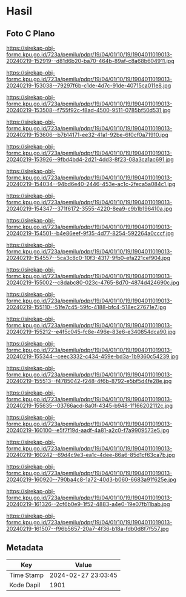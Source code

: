 # Hasil

## Foto C Plano

https://sirekap-obj-formc.kpu.go.id/723a/pemilu/pdpr/19/04/01/10/19/1904011019013-20240219-152919--d81d6b20-ba70-464b-89af-c8a68b604911.jpg

https://sirekap-obj-formc.kpu.go.id/723a/pemilu/pdpr/19/04/01/10/19/1904011019013-20240219-153038--79297f6b-c1de-4d7c-91de-40715ca011e8.jpg

https://sirekap-obj-formc.kpu.go.id/723a/pemilu/pdpr/19/04/01/10/19/1904011019013-20240219-153508--f755f92c-f8ad-4500-9511-0785bf50d531.jpg

https://sirekap-obj-formc.kpu.go.id/723a/pemilu/pdpr/19/04/01/10/19/1904011019013-20240219-153606--b7b14171-ee32-41a1-92be-6f0cf0a71910.jpg

https://sirekap-obj-formc.kpu.go.id/723a/pemilu/pdpr/19/04/01/10/19/1904011019013-20240219-153926--9fbd4bd4-2d21-4dd3-8f23-08a3ca1ac691.jpg

https://sirekap-obj-formc.kpu.go.id/723a/pemilu/pdpr/19/04/01/10/19/1904011019013-20240219-154034--94bd6e40-2446-453e-ac1c-2feca5a084c1.jpg

https://sirekap-obj-formc.kpu.go.id/723a/pemilu/pdpr/19/04/01/10/19/1904011019013-20240219-154347--371f6172-3555-4220-8ea9-c9b1b196410a.jpg

https://sirekap-obj-formc.kpu.go.id/723a/pemilu/pdpr/19/04/01/10/19/1904011019013-20240219-154501--b4e86eef-9f35-4d77-8254-592264a0cccf.jpg

https://sirekap-obj-formc.kpu.go.id/723a/pemilu/pdpr/19/04/01/10/19/1904011019013-20240219-154557--5ca3c8c0-10f3-4317-9fb0-efa221cef904.jpg

https://sirekap-obj-formc.kpu.go.id/723a/pemilu/pdpr/19/04/01/10/19/1904011019013-20240219-155002--c8dabc80-023c-4765-8d70-4874d424690c.jpg

https://sirekap-obj-formc.kpu.go.id/723a/pemilu/pdpr/19/04/01/10/19/1904011019013-20240219-155110--51fe7c45-59fc-4188-bfc4-518ec27671e7.jpg

https://sirekap-obj-formc.kpu.go.id/723a/pemilu/pdpr/19/04/01/10/19/1904011019013-20240219-155212--e4f5c045-fc8e-496e-83e6-e340854dca90.jpg

https://sirekap-obj-formc.kpu.go.id/723a/pemilu/pdpr/19/04/01/10/19/1904011019013-20240219-155344--ceec3332-c434-459e-bd3a-1b9360c54239.jpg

https://sirekap-obj-formc.kpu.go.id/723a/pemilu/pdpr/19/04/01/10/19/1904011019013-20240219-155513--f4785042-f248-4f6b-8792-e5bf5d4fe28e.jpg

https://sirekap-obj-formc.kpu.go.id/723a/pemilu/pdpr/19/04/01/10/19/1904011019013-20240219-155635--03766acd-8a0f-4345-b948-1f166202112c.jpg

https://sirekap-obj-formc.kpu.go.id/723a/pemilu/pdpr/19/04/01/10/19/1904011019013-20240219-160100--e5f7f19d-aadf-4a81-a2c0-f7a9909573e5.jpg

https://sirekap-obj-formc.kpu.go.id/723a/pemilu/pdpr/19/04/01/10/19/1904011019013-20240219-160242--69d4c9e3-ea1c-4dee-86a6-85d1cf63ca7b.jpg

https://sirekap-obj-formc.kpu.go.id/723a/pemilu/pdpr/19/04/01/10/19/1904011019013-20240219-160920--790ba4c8-1a72-40d3-b060-6683a91f625e.jpg

https://sirekap-obj-formc.kpu.go.id/723a/pemilu/pdpr/19/04/01/10/19/1904011019013-20240219-161326--2cf6b0e9-1f52-4883-a4e0-19e07fb11bab.jpg

https://sirekap-obj-formc.kpu.go.id/723a/pemilu/pdpr/19/04/01/10/19/1904011019013-20240219-161507--f96b5657-20a7-4f36-b18a-fdb0d8f7f557.jpg


## Metadata

| Key        | Value               |
| ---------- | ------------------- |
| Time Stamp | 2024-02-27 23:03:45 |
| Kode Dapil | 1901                |



